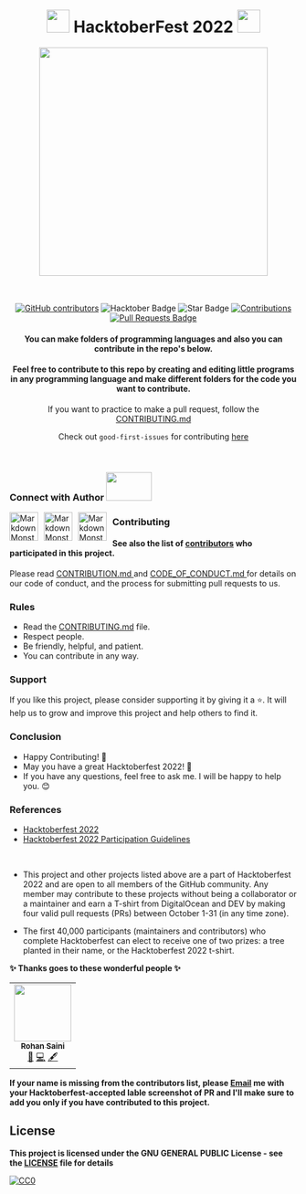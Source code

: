 <h1 align="center"> <img src= "https://octodex.github.com/images/original.png" width= "40" /> HacktoberFest 2022 <img src= "https://octodex.github.com/images/original.png" width= "40" /> </h1>



<div align="center">

<img src= "https://github.com/rohansaini886/Hacktoberfest2022/blob/master/.github/images/Hfest-Logo-2-Color-Manga.png" width= "400"/>

<br> <br>
<a href="https://github.com/rohansaini886/hacktoberfest2022/graphs/contributors"><img alt="GitHub contributors" src="https://img.shields.io/github/contributors/rohansaini886/hacktoberfest2022?color=2b9348"></a>
<img src="https://img.shields.io/badge/HacktoberFest-2022-blueviolet" alt="Hacktober Badge"/>
<img src="https://img.shields.io/static/v1?label=%E2%AD%90&message=If%20Useful&style=style=flat&color=BC4E99" alt="Star Badge"/>
<a href="https://github.com/rohansaini886" ><img src="https://img.shields.io/badge/Contributions-welcome-green.svg?style=flat&logo=github" alt="Contributions" /></a>
<a href="https://github.com/rohansaini886/hacktoberfest2022/pulls"><img src="https://img.shields.io/github/issues-pr/rohansaini886/hacktoberfest2022" alt="Pull Requests Badge"/></a>

<h4> You can make folders of programming languages and also you can contribute in the repo's below.</h4>

<h4> Feel free to contribute to this repo by creating and editing little programs in any programming language and make different folders for the code you want to contribute. </h4>

If you want to practice to make a pull request, follow the [CONTRIBUTING.md](/CONTRIBUTING.md)
  
Check out `good-first-issues` for contributing [here](https://github.com/rohansaini886/Hacktoberfest2022/issues?q=is%3Aopen+is%3Aissue+label%3A%22good+first+issue%22)

</div>

<br>



### Connect with Author <img src='https://raw.githubusercontent.com/ShahriarShafin/ShahriarShafin/main/Assets/handshake.gif' width="80px" height = "50px">
<a href="https://www.linkedin.com/in/rohan-saini-22b461201/">
<img src="https://cdn-icons-png.flaticon.com/512/174/174857.png" height = 50 width = 50
     alt="Markdown Monster icon"
     style="float: left; margin-right: 10px;" />
</a>
<a href="https://github.com/rohansaini886" class="pics">
<img src="https://github.githubassets.com/images/modules/logos_page/Octocat.png" height = 50 width = 50
     alt="Markdown Monster icon"
     style="float: left; margin-right: 10px;" />
</a>
<a href="http://rohansaini.live" class="pics">
<img src="https://i.pinimg.com/originals/00/50/71/005071cbf1fdd17673607ecd7b7e88f6.png" height = 50 width = 50
     alt="Markdown Monster icon"
     style="float: left; margin-right: 10px;" />
</a>



### Contributing
<h4> See also the list of <a href="https://github.com/rohansaini886/Hacktoberfest2022/graphs/contributors">contributors</a> who participated in this project. </h4>
Please read <a href="https://github.com/rohansaini886/Hacktoberfest2022/blob/master/CONTRIBUTING.md"> CONTRIBUTION.md </a> and <a href="https://github.com/rohansaini886/Hacktoberfest2022/blob/master/CODE_OF_CONDUCT.md"> CODE_OF_CONDUCT.md </a> for details on our code of conduct, and the process for submitting pull requests to us.

### Rules

* Read the [CONTRIBUTING.md](/CONTRIBUTING.md) file.
* Respect people.
* Be friendly, helpful, and patient.
* You can contribute in any way.

### Support

If you like this project, please consider supporting it by giving it a ⭐️. It will help us to grow and improve this project and help others to find it.

### Conclusion

- Happy Contributing! 🎉 
- May you have a great Hacktoberfest 2022! 🎉
- If you have any questions, feel free to ask me. I will be happy to help you. 😊

### References

- [Hacktoberfest 2022](https://hacktoberfest.digitalocean.com)
- [Hacktoberfest 2022 Participation Guidelines](https://hacktoberfest.com/participation)

<br>

- This project and other projects listed above are a part of Hacktoberfest 2022 and are open to all members of the GitHub community. Any member may contribute to these projects without being a collaborator or a maintainer and earn a T-shirt from DigitalOcean and DEV by making four valid pull requests (PRs) between October 1-31 (in any time zone).

- The first 40,000 participants (maintainers and contributors) who complete Hacktoberfest can elect to receive one of two prizes: a tree planted in their name, or the Hacktoberfest 2022 t-shirt.

**✨ Thanks goes to these wonderful people ✨**

<!-- ALL-CONTRIBUTORS-LIST:START - Do not remove or modify this section -->
<!-- prettier-ignore-start -->
<!-- markdownlint-disable -->
<table>
  <tbody>
    <tr>
      <td align="center"><a href="https://github.com/rohansaini886"><img src="https://avatars.githubusercontent.com/u/83878702?s=80&v=4" width="100px;" alt=""/><br /><sub><b>Rohan Saini</b></sub></a><br /><a href="#maintenance-Rohan Saini" title="Maintenance">🚧</a> <a href="https://github.com/rohansaini886/Hacktoberfest2022/commits?author=rohansaini886" title="Code">💻</a> <a href="#content-rohansaini886" title="Content">🖋</a></td>
 
  </tbody>
</table>

<!-- markdownlint-restore -->
<!-- prettier-ignore-end -->

<!-- ALL-CONTRIBUTORS-LIST:END -->

 **If your name is missing from the contributors list, please [Email](mailto:rohansaini886@gmail.com) me with your Hacktoberfest-accepted lable screenshot of PR and I'll make sure to add you only if you have contributed to this project.**

## License

**This project is licensed under the GNU GENERAL PUBLIC License - see the [LICENSE](/LICENSE) file for details**

[![CC0](https://licensebuttons.net/p/zero/1.0/88x31.png)](https://creativecommons.org/publicdomain/zero/1.0)
